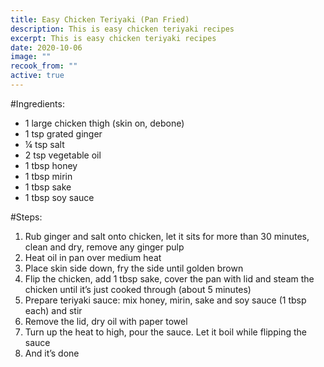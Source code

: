 ```yaml
---
title: Easy Chicken Teriyaki (Pan Fried)
description: This is easy chicken teriyaki recipes
excerpt: This is easy chicken teriyaki recipes
date: 2020-10-06
image: ""
recook_from: ""
active: true
---
```

\#Ingredients:

* 1 large chicken thigh (skin on, debone)
* 1 tsp grated ginger
* ¼ tsp salt
* 2 tsp vegetable oil
* 1 tbsp honey
* 1 tbsp mirin
* 1 tbsp sake
* 1 tbsp soy sauce

\#Steps:

1. Rub ginger and salt onto chicken, let it sits for more than 30 minutes, clean and dry, remove any ginger pulp
2. Heat oil in pan over medium heat
3. Place skin side down, fry the side until golden brown
4. Flip the chicken, add 1 tbsp sake, cover the pan with lid and steam the chicken until it’s just cooked through (about 5 minutes)
5. Prepare teriyaki sauce: mix honey, mirin, sake and soy sauce (1 tbsp each) and stir
6. Remove the lid, dry oil with paper towel
7. Turn up the heat to high, pour the sauce. Let it boil while flipping the sauce
8. And it’s done